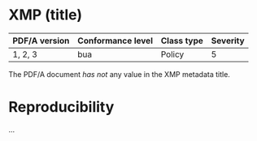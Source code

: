 # XMP (title)

| PDF/A version | Conformance level | Class type  | Severity |
| ------------- | ----------------- | ----------  | -------- |
| 1, 2, 3       | bua               | Policy      | 5        |

The PDF/A document _has not_ any value in the XMP metadata title.

# Reproducibility
...